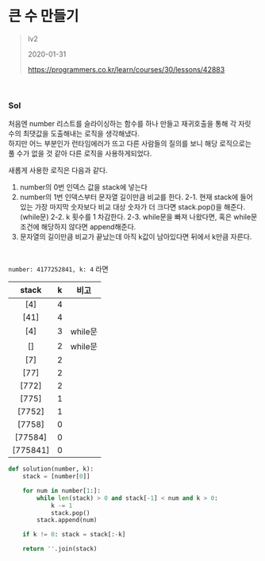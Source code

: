 # 큰 수 만들기
> lv2
>
> 2020-01-31
>
> https://programmers.co.kr/learn/courses/30/lessons/42883


<br>

### Sol

처음엔 number 리스트를 슬라이싱하는 함수를 하나 만들고 재귀호출을 통해 각 자릿 수의 최댓값을 도출해내는 로직을 생각해냈다.  
하지만 어느 부분인가 런타임에러가 뜨고 다른 사람들의 질의를 보니 해당 로직으로는 풀 수가 없을 것 같아 다른 로직을 사용하게되었다.


새롭게 사용한 로직은 다음과 같다.  


1. number의 0번 인덱스 값을 stack에 넣는다  
2. number의 1번 인덱스부터 문자열 길이만큼 비교를 한다.
    2-1. 현재 stack에 들어있는 가장 마지막 숫자보다 비교 대상 숫자가 더 크다면 stack.pop()을 해준다.(while문)
    2-2. k 횟수를 1 차감한다.
    2-3. while문을 빠져 나왔다면, 혹은 while문 조건에 해당하지 않다면 append해준다.  
3. 문자열의 길이만큼 비교가 끝났는데 아직 k값이 남아있다면 뒤에서 k만큼 자른다.


<br>

`number: 4177252841, k: 4` 라면

|stack|k|비고|
|:---:|:---:|:---:|
| [4] | 4 | |
| [41] | 4 | |
| [4] | 3 |while문 |
| [] | 2 |while문 |
| [7] | 2 | |
| [77] | 2 | |
| [772] | 2 | |
| [775] | 1 | |
| [7752] | 1 | |
| [7758] | 0 | |
| [77584] | 0 | |
| [775841] | 0 | |


```python
def solution(number, k):
    stack = [number[0]]

    for num in number[1:]:
        while len(stack) > 0 and stack[-1] < num and k > 0:
            k -= 1
            stack.pop()
        stack.append(num)

    if k != 0: stack = stack[:-k]

    return ''.join(stack)
```
